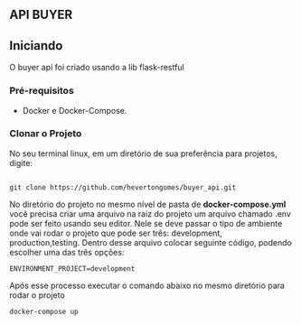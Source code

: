 ## API BUYER

## Iniciando

O buyer api foi criado usando a lib flask-restful

### Pré-requisitos

* Docker e Docker-Compose.

### Clonar o Projeto

No seu terminal linux, em um diretório de sua preferência para projetos, digite:

```

git clone https://github.com/hevertongomes/buyer_api.git

```
No diretório do projeto no mesmo nível de pasta de **docker-compose.yml** você precisa criar uma arquivo na raiz do projeto um arquivo chamado .env pode ser feito usando seu editor. Nele se deve passar o tipo de ambiente onde vai rodar o projeto que pode ser três: development, production,testing. Dentro desse arquivo colocar seguinte código, podendo escolher uma das três opções:

```
ENVIRONMENT_PROJECT=development
```

Após esse processo executar o comando abaixo no mesmo diretório para rodar o projeto

```
docker-compose up
```
